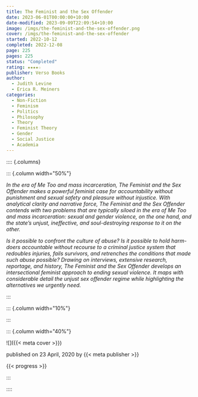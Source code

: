 ```yaml
---
title: The Feminist and the Sex Offender
date: 2023-06-01T00:00:00+10:00
date-modified: 2023-09-09T22:09:54+10:00
image: /imgs/the-feminist-and-the-sex-offender.png
cover: /imgs/the-feminist-and-the-sex-offender
started: 2022-10-12
completed: 2022-12-08
page: 225
pages: 225
status: "Completed"
rating: ★★★★☆
publisher: Verso Books
author:
  - Judith Levine
  - Erica R. Meiners
categories:
  - Non-Fiction
  - Feminism
  - Politics
  - Philosophy
  - Theory
  - Feminist Theory
  - Gender
  - Social Justice
  - Academia
---
```


:::: {.columns}

::: {.column width="50%"}

_In the era of _Me Too_ and mass incarceration, The Feminist and the Sex Offender makes a powerful feminist case for accountability without punishment and sexual safety and pleasure without injustice. With analytical clarity and narrative force, The Feminist and the Sex Offender contends with two problems that are typically siloed in the era of _Me Too_ and mass incarceration: sexual and gender violence, on the one hand, and the state’s unjust, ineffective, and soul-destroying response to it on the other._

_Is it possible to confront the culture of abuse? Is it possible to hold harm-doers accountable without recourse to a criminal justice system that redoubles injuries, fails survivors, and retrenches the conditions that made such abuse possible? Drawing on interviews, extensive research, reportage, and history, The Feminist and the Sex Offender develops an intersectional feminist approach to ending sexual violence. It maps with considerable detail the unjust sex offender regime while highlighting the alternatives we urgently need._

:::

::: {.column width="10%"}
<!-- empty column to create gap -->
:::

::: {.column width="40%"}

![]({{< meta cover >}})

published on 23 April, 2020 by {{< meta publisher >}}

{{< progress >}}

:::

::::
